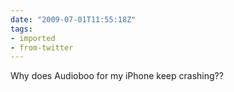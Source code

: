 ```yaml
---
date: "2009-07-01T11:55:18Z"
tags:
- imported
- from-twitter
---
```

Why does Audioboo for my iPhone keep crashing??
